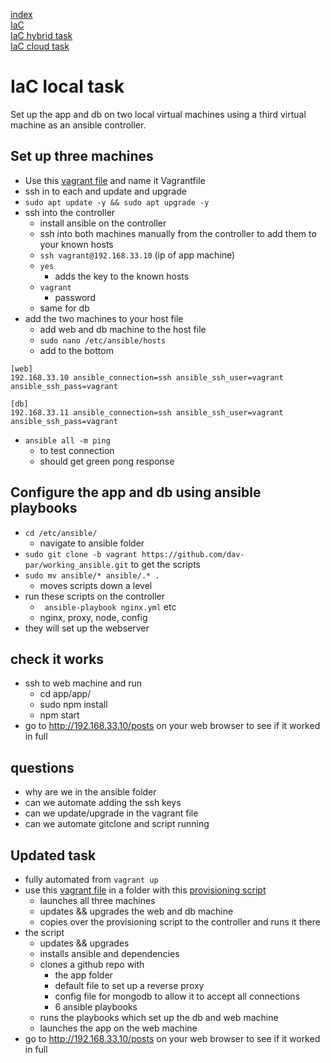 [index](/readme.md)  
[IaC](/Documentation/docs/IaC.md)    
[IaC hybrid task](/Documentation/docs/IaC_hybrid_task.md)  
[IaC cloud task](/Documentation/docs/IaC_cloud_task.md)  

# IaC local task
Set up the app and db on two local virtual machines using a third virtual machine as an ansible controller.


## Set up three machines
- Use this [vagrant file](/IaC_ansible/original_vagrantfile) and name it Vagrantfile
- ssh in to each and update and upgrade
- `sudo apt update -y && sudo apt upgrade -y`
- ssh into the controller
    - install ansible on the controller
    - ssh into both machines manually from the controller to add them to your known hosts
    - `ssh vagrant@192.168.33.10` (ip of app machine)
    - `yes`
        - adds the key to the known hosts
    - `vagrant`
        - password
    - same for db
- add the two machines to your host file
    - add web and db machine to the host file
    - `sudo nano /etc/ansible/hosts`
    - add to the bottom
```
[web]
192.168.33.10 ansible_connection=ssh ansible_ssh_user=vagrant ansible_ssh_pass=vagrant

[db]
192.168.33.11 ansible_connection=ssh ansible_ssh_user=vagrant ansible_ssh_pass=vagrant
```
- `ansible all -m ping`
    - to test connection
    - should get green pong response

## Configure the app and db using ansible playbooks
- `cd /etc/ansible/`
    - navigate to ansible folder
- `sudo git clone -b vagrant https://github.com/dav-par/working_ansible.git` to get the scripts
-  `sudo mv ansible/* ansible/.* .`
    - moves scripts down a level
- run these scripts on the controller
    - ` ansible-playbook nginx.yml` etc
    - nginx, proxy, node, config 
- they will set up the webserver

## check it works
- ssh to web machine and run
    - cd app/app/
    - sudo npm install
    - npm start
- go to http://192.168.33.10/posts on your web browser to see if it worked in full

## questions
- why are we in the ansible folder
- can we automate adding the ssh keys
- can we update/upgrade in the vagrant file
- can we automate gitclone and script running


## Updated task
- fully automated from `vagrant up` 
- use this [vagrant file](/IaC_ansible/Vagrantfile) in a folder with this [provisioning script](/IaC_ansible/local_controller_pro.sh)
    - launches all three machines
    - updates && upgrades the web and db machine
    - copies over the provisioning script to the controller and runs it there
- the script
    - updates && upgrades
    - installs ansible and dependencies
    - clones a github repo with
        - the app folder
        - default file to set up a reverse proxy
        - config file for mongodb to allow it to accept all connections
        - 6 ansible playbooks
    - runs the playbooks which set up the db and web machine
    - launches the app on the web machine
- go to http://192.168.33.10/posts on your web browser to see if it worked in full